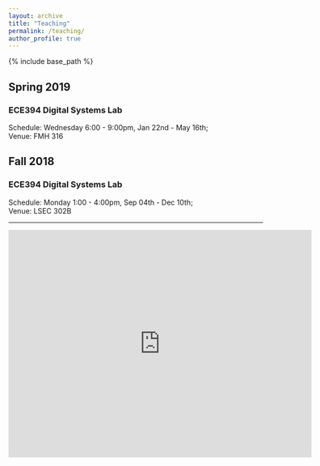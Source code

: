 ```yaml
---
layout: archive
title: "Teaching"
permalink: /teaching/
author_profile: true
---
```


{% include base_path %}

## Spring 2019
### ECE394 Digital Systems Lab

Schedule: Wednesday 6:00 - 9:00pm, Jan 22nd - May 16th;<br/>
Venue: FMH 316


## Fall 2018
### ECE394 Digital Systems Lab

Schedule: Monday 1:00 - 4:00pm, Sep 04th - Dec 10th;<br/>
Venue: LSEC 302B

---

<div>
	<iframe src="https://calendar.google.com/calendar/embed?title=Calender&amp;height=300&amp;wkst=2&amp;bgcolor=%23ffffff&amp;src=njit.edu_ghtq7q178tvrr0i0v4g9e1jfek%40group.calendar.google.com&amp;color=%23853104&amp;ctz=America%2FNew_York" style="border-width:0" width="600" height="450" frameborder="0" scrolling="no"></iframe>
</div>
